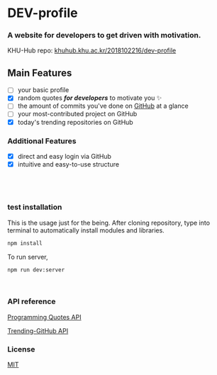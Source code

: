 # DEV-profile

### **A website for developers to get driven with motivation.**

KHU-Hub repo: [khuhub.khu.ac.kr/2018102216/dev-profile](https://khuhub.khu.ac.kr/2018102216/dev-profile)
<br>

## Main Features

- [ ] your basic profile
- [x] random quotes **_for developers_** to motivate you :sparkles:
- [ ] the amount of commits you've done on [GitHub](https://github.com/) at a glance
- [ ] your most-contributed project on GitHub
- [x] today's trending repositories on GitHub
      <br>

### Additional Features

- [x] direct and easy login via GitHub
- [x] intuitive and easy-to-use structure

## <br>

### test installation

This is the usage just for the being.
After cloning repository, type into terminal to automatically install modules and libraries.

```bash
npm install
```

To run server,

```bash
npm run dev:server
```

<br>

### API reference

[Programming Quotes API](quotes.stormconsultancy.co.uk/random.json)
<br>

[Trending-GitHub API](https://docs.trending-github.com/)

### License

[MIT](https://choosealicense.com/licenses/mit/)
